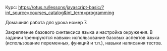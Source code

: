 Курс: https://otus.ru/lessons/javascript-basic/?int_source=courses_catalog&int_term=programming

Домашняя работа для урока номер 7.

Закрепление базового синтаксиса языка и настройка окружения. В задании
тренируются навыки: использование базовых аспектов языка (использование
переменных, функций и т.п.), навыки написания тестов.